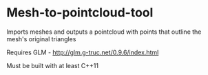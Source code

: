 # Mesh-to-pointcloud-tool
Imports meshes and outputs a pointcloud with points that outline the mesh's original triangles


Requires GLM -
http://glm.g-truc.net/0.9.6/index.html

Must be built with at least C++11